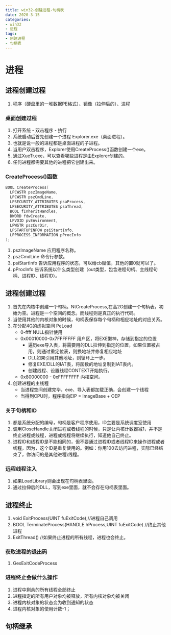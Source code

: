```yaml
---
title: win32-创建进程-句柄表
date: 2020-3-15
categories: 
- win32
- 进程
tags: 
- 创建进程
- 句柄表
---
```


# 进程
## 进程创建过程
1. 程序（硬盘里的一堆数据PE格式）、镜像（拉伸后的）、进程

### 桌面创建过程
1. 打开系统 - 双击程序 - 执行
2. 系统启动后首先创建一个进程 Explorer.exe（桌面进程）。
3. 也就是说一般的进程都是桌面进程的子进程。
4. 当用户双击程序，Explorer使用CreateProcess()函数创建一个exe。
5. 通过XueTr.exe，可以查看哪些进程是由Explorer创建的。
6. 任何进程都需要其他的进程把它创建出来。

### CreateProcess()函数

```c
BOOL CreateProcess(
  LPCWSTR pszImageName,
  LPCWSTR pszCmdLine,
  LPSECURITY_ATTRIBUTES psaProcess,
  LPSECURITY_ATTRIBUTES psaThread,
  BOOL fInheritHandles,
  DWORD fdwCreate,
  LPVOID pvEnvironment,
  LPWSTR pszCurDir,
  LPSTARTUPINFOW psiStartInfo,
  LPPROCESS_INFORMATION pProcInfo
);
```

1. pszImageName 应用程序名称。
2. pszCmdLine   命令行参数。
3. psiStartInfo 告诉应用程序的状态，可以给cb赋值，其他的置0就可以了。
4. pProcInfo    告诉系统以什么类型创建（out类型，包含进程句柄、主线程句柄、进程ID、线程ID）。

## 进程创建过程
1. 首先在内核中创建一个句柄。NtCreateProcess,在高2G创建一个句柄表，初始为空。进程是一个空间的概念。而线程则是真正的执行代码。
2. 当使用其他的内核对象的时候，句柄表保存每个句柄和相应地址的对应关系。
3. 在分配4G的虚拟空间 PeLoad
   - 0-ffff NULL指针使用
   - 0x00010000-0x7FFFFFFF 用户区，将EXE懒神，存储到指定的位置
     - 遍历exe导入表，将需要用的DLL拉伸到指定的位置，如果位置被占用，则通过重定位表，则换地址并修复相应地址
     - DLL如果引用其他地址，则循环上一步。
     - 修复EXE/DLL的IAT表，将函数的地址复制到IAT表内。
     - 创建线程、设置线程CONTEXT开始执行。
   - 0x80000000 - 0xFFFFFFFF 内核空间。
4. 创建进程的主线程
   - 当进程空间创建完毕，exe、导入表都加载正确，会创建一个线程
   - 当得到CPU时，程序指向EIP = ImageBase + OEP



### 关于句柄和ID
1. 都是系统分配的编号，句柄是客户程序使用，ID主要是系统调度室使用
2. 调用CloseHandle关闭进程或者线程的时候，只是让内核计数器减1，并不是终止进程或线程，进程或线程将继续执行，知道他自己终止。
3. 进程ID和线程ID是不能相同的，但不要通过进程ID或者线程ID来操作进程或者线程，因为，这个ID是重复使用的。例如：你用100去访问进程，实际已经结束了，你访问的是其他进程\线程。

### 远程线程注入
1. 如果LoadLibrary则会出现在句柄表里面。
2. 通过拉伸后的DLL，写到exe里面，就不会存在句柄表里面。


## 进程终止
1. void ExitProcess(UINT fuExitCode);//进程自己调用
2. BOOL TerminateProcess(HANDLE hProcess,UINT fuExitCode) //终止其他进程
3. ExitThread() //如果终止进程的所有线程，进程也会终止。

### 获取进程的退出码
1. GexExitCodeProcess

### 进程终止会做什么操作
1. 进程中剩余的所有线程全部终止
2. 进程指定的所有用户对象均被释放，所有内核对象均被关闭
3. 进程内核对象的状态变为收到通知的状态
4. 进程内核对象的使用计数-1；

## 句柄继承
### 